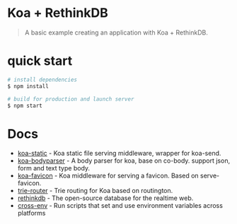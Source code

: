 Koa + RethinkDB
===========

> A basic example creating an application with Koa + RethinkDB.

quick start
=============

``` bash
# install dependencies
$ npm install

# build for production and launch server
$ npm start
```

Docs
==========

* [koa-static](https://github.com/koajs/static) - Koa static file serving middleware, wrapper for koa-send.
* [koa-bodyparser](https://github.com/koajs/bodyparser) - A body parser for koa, base on co-body. support json, form and text type body.
* [koa-favicon](https://github.com/koajs/favicon) - Koa middleware for serving a favicon. Based on serve-favicon.
* [trie-router](https://github.com/koajs/trie-router) - Trie routing for Koa based on routington.
* [rethinkdb](https://github.com/rethinkdb/rethinkdb) - The open-source database for the realtime web.
* [cross-env](https://github.com/kentcdodds/cross-env) - Run scripts that set and use environment variables across platforms
